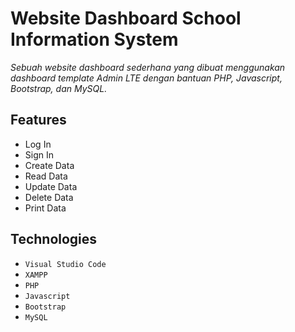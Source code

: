 # Website Dashboard School Information System

*Sebuah website dashboard sederhana yang dibuat menggunakan dashboard template Admin LTE dengan bantuan PHP, Javascript, Bootstrap, dan MySQL.*

## Features
- Log In
- Sign In
- Create Data
- Read Data
- Update Data
- Delete Data
- Print Data

## Technologies
- `Visual Studio Code`
- `XAMPP`
- `PHP`
- `Javascript`
- `Bootstrap`
- `MySQL`

